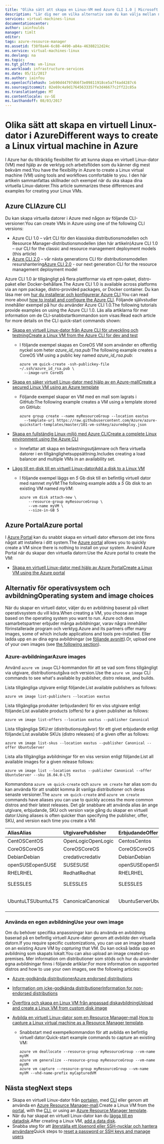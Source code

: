 ```yaml
---
title: "Olika sätt att skapa en Linux-VM med Azure CLI 1.0 | Microsoft Docs"
description: "Lär dig mer om vilka alternativ som du kan välja mellan när du skapar en virtuell Linux-dator i Azure, inklusive länkar till verktyg och självstudier för varje metod."
services: virtual-machines-linux
documentationcenter: 
author: iainfoulds
manager: timlt
editor: 
tags: azure-resource-manager
ms.assetid: f38f8a44-6c88-4490-a84a-46388212d24c
ms.service: virtual-machines-linux
ms.devlang: na
ms.topic: 
ms.tgt_pltfrm: vm-linux
ms.workload: infrastructure-services
ms.date: 05/11/2017
ms.author: iainfou
ms.openlocfilehash: 1eb90d44797d66f3e09811918ce5a7f4ad4287c6
ms.sourcegitcommit: 02e69c4a9d17645633357fe3d46677c2ff22c85a
ms.translationtype: MT
ms.contentlocale: sv-SE
ms.lasthandoff: 08/03/2017
---
```

# <a name="different-ways-to-create-a-linux-virtual-machine-in-azure"></a><span data-ttu-id="2314c-103">Olika sätt att skapa en virtuell Linux-dator i Azure</span><span class="sxs-lookup"><span data-stu-id="2314c-103">Different ways to create a Linux virtual machine in Azure</span></span>
<span data-ttu-id="2314c-104">I Azure har du tillräcklig flexibilitet för att kunna skapa en virtuell Linux-dator (VM) med hjälp av de verktyg och arbetsflöden som du känner dig mest bekväm med.</span><span class="sxs-lookup"><span data-stu-id="2314c-104">You have the flexibility in Azure to create a Linux virtual machine (VM) using tools and workflows comfortable to you.</span></span> <span data-ttu-id="2314c-105">I den här artikeln sammanfattas skillnader och exempel när du ska skapa dina virtuella Linux-datorer.</span><span class="sxs-lookup"><span data-stu-id="2314c-105">This article summarizes these differences and examples for creating your Linux VMs.</span></span>

## <a name="azure-cli"></a><span data-ttu-id="2314c-106">Azure CLI</span><span class="sxs-lookup"><span data-stu-id="2314c-106">Azure CLI</span></span>
<span data-ttu-id="2314c-107">Du kan skapa virtuella datorer i Azure med någon av följande CLI-versioner:</span><span class="sxs-lookup"><span data-stu-id="2314c-107">You can create VMs in Azure using one of the following CLI versions:</span></span>

- <span data-ttu-id="2314c-108">Azure CLI 1.0 – vårt CLI för den klassiska distributionsmodellen och Resource Manager-distributionsmodellen (den här artikeln)</span><span class="sxs-lookup"><span data-stu-id="2314c-108">Azure CLI 1.0 – our CLI for the classic and resource management deployment models (this article)</span></span>
- <span data-ttu-id="2314c-109">[Azure CLI 2.0](../windows/creation-choices.md) – vår nästa generations CLI för distributionsmodellen resurshantering</span><span class="sxs-lookup"><span data-stu-id="2314c-109">[Azure CLI 2.0](../windows/creation-choices.md) - our next generation CLI for the resource management deployment model</span></span>

<span data-ttu-id="2314c-110">Azure CLI 1.0 är tillgängligt på flera plattformar via ett npm-paket, distro-paket eller Docker-behållare.</span><span class="sxs-lookup"><span data-stu-id="2314c-110">The Azure CLI 1.0 is available across platforms via an npm package, distro-provided packages, or Docker container.</span></span> <span data-ttu-id="2314c-111">Du kan läsa mer om [hur du installerar och konfigurerar Azure CLI](../../cli-install-nodejs.md).</span><span class="sxs-lookup"><span data-stu-id="2314c-111">You can read more about [how to install and configure the Azure CLI](../../cli-install-nodejs.md).</span></span> <span data-ttu-id="2314c-112">Följande självstudier innehåller exempel på hur du använder Azure CLI 1.0.</span><span class="sxs-lookup"><span data-stu-id="2314c-112">The following tutorials provide examples on using the Azure CLI 1.0.</span></span> <span data-ttu-id="2314c-113">Läs alla artiklarna för mer information om de CLI-snabbstartkommandon som visas:</span><span class="sxs-lookup"><span data-stu-id="2314c-113">Read each article for more details on the CLI quick-start commands shown:</span></span>

* [<span data-ttu-id="2314c-114">Skapa en virtuell Linux-dator från Azure CLI för utveckling och testning</span><span class="sxs-lookup"><span data-stu-id="2314c-114">Create a Linux VM from the Azure CLI for dev and test</span></span>](quick-create-cli-nodejs.md)
  
  * <span data-ttu-id="2314c-115">I följande exempel skapas en CoreOS VM som använder en offentlig nyckel som heter *azure_id_rsa.pub*:</span><span class="sxs-lookup"><span data-stu-id="2314c-115">The following example creates a CoreOS VM using a public key named *azure_id_rsa.pub*:</span></span>
    
    ```azurecli
    azure vm quick-create -ssh-publickey-file ~/.ssh/azure_id_rsa.pub \
      --image-urn CoreOS
    ```
* [<span data-ttu-id="2314c-116">Skapa en säker virtuell Linux-dator med hjälp av en Azure-mall</span><span class="sxs-lookup"><span data-stu-id="2314c-116">Create a secured Linux VM using an Azure template</span></span>](create-ssh-secured-vm-from-template.md)
  
  * <span data-ttu-id="2314c-117">Följande exempel skapar en VM med en mall som lagrats i GitHub:</span><span class="sxs-lookup"><span data-stu-id="2314c-117">The following example creates a VM using a template stored on GitHub:</span></span>
    
    ```azurecli
    azure group create --name myResourceGroup --location eastus 
      --template-uri https://raw.githubusercontent.com/Azure/azure-quickstart-templates/master/101-vm-sshkey/azuredeploy.json
    ```
* [<span data-ttu-id="2314c-118">Skapa en fullständig Linux-miljö med Azure CLI</span><span class="sxs-lookup"><span data-stu-id="2314c-118">Create a complete Linux environment using the Azure CLI</span></span>](create-cli-complete-nodejs.md)
  
  * <span data-ttu-id="2314c-119">Innefattar att skapa en belastningsutjämnare och flera virtuella datorer i en tillgänglighetsuppsättning.</span><span class="sxs-lookup"><span data-stu-id="2314c-119">Includes creating a load balancer and multiple VMs in an availability set.</span></span>
* [<span data-ttu-id="2314c-120">Lägg till en disk till en virtuell Linux-dator</span><span class="sxs-lookup"><span data-stu-id="2314c-120">Add a disk to a Linux VM</span></span>](add-disk.md)
  
  * <span data-ttu-id="2314c-121">I följande exempel läggs en *5* Gb disk till en befintlig virtuell dator med namnet *myVM*:</span><span class="sxs-lookup"><span data-stu-id="2314c-121">The following example adds a *5* Gb disk to an existing VM named *myVM*:</span></span>
    
    ```azurecli
    azure vm disk attach-new \
        --resource-group myResourceGroup \
        --vm-name myVM \
        --size-in-GB 5
    ```

## <a name="azure-portal"></a><span data-ttu-id="2314c-122">Azure Portal</span><span class="sxs-lookup"><span data-stu-id="2314c-122">Azure portal</span></span>
<span data-ttu-id="2314c-123">I [Azure Portal](https://portal.azure.com) kan du snabbt skapa en virtuell dator eftersom det inte finns något att installera i ditt system.</span><span class="sxs-lookup"><span data-stu-id="2314c-123">The [Azure portal](https://portal.azure.com) allows you to quickly create a VM since there is nothing to install on your system.</span></span> <span data-ttu-id="2314c-124">Använd Azure Portal när du skapar den virtuella datorn:</span><span class="sxs-lookup"><span data-stu-id="2314c-124">Use the Azure portal to create the VM:</span></span>

* [<span data-ttu-id="2314c-125">Skapa en virtuell Linux-dator med hjälp av Azure Portal</span><span class="sxs-lookup"><span data-stu-id="2314c-125">Create a Linux VM using the Azure portal</span></span>](quick-create-portal.md) 

## <a name="operating-system-and-image-choices"></a><span data-ttu-id="2314c-126">Alternativ för operativsystem och avbildning</span><span class="sxs-lookup"><span data-stu-id="2314c-126">Operating system and image choices</span></span>
<span data-ttu-id="2314c-127">När du skapar en virtuell dator, väljer du en avbildning baserat på vilket operativsystem du vill köra.</span><span class="sxs-lookup"><span data-stu-id="2314c-127">When creating a VM, you choose an image based on the operating system you want to run.</span></span> <span data-ttu-id="2314c-128">Azure och dess samarbetspartner erbjuder många avbildningar, varav några innehåller förinstallerade program och verktyg.</span><span class="sxs-lookup"><span data-stu-id="2314c-128">Azure and its partners offer many images, some of which include applications and tools pre-installed.</span></span> <span data-ttu-id="2314c-129">Eller ladda upp en av dina egna avbildningar (se [följande avsnitt](#use-your-own-image)).</span><span class="sxs-lookup"><span data-stu-id="2314c-129">Or, upload one of your own images (see [the following section](#use-your-own-image)).</span></span>

### <a name="azure-images"></a><span data-ttu-id="2314c-130">Azure-avbildningar</span><span class="sxs-lookup"><span data-stu-id="2314c-130">Azure images</span></span>
<span data-ttu-id="2314c-131">Använd `azure vm image` CLI-kommandon för att se vad som finns tillgängligt via utgivare, distributionsutgåva och version.</span><span class="sxs-lookup"><span data-stu-id="2314c-131">Use the `azure vm image` CLI commands to see what's available by publisher, distro release, and builds.</span></span>

<span data-ttu-id="2314c-132">Lista tillgängliga utgivare enligt följande:</span><span class="sxs-lookup"><span data-stu-id="2314c-132">List available publishers as follows:</span></span>

```azurecli
azure vm image list-publishers --location eastus
```

<span data-ttu-id="2314c-133">Lista tillgängliga produkter (erbjudanden) för en viss utgivare enligt följande:</span><span class="sxs-lookup"><span data-stu-id="2314c-133">List available products (offers) for a given publisher as follows:</span></span>

```azurecli
azure vm image list-offers --location eastus --publisher Canonical
```

<span data-ttu-id="2314c-134">Lista tillgängliga SKU:er (distributionsutgåvor) för ett givet erbjudande enligt följande:</span><span class="sxs-lookup"><span data-stu-id="2314c-134">List available SKUs (distro releases) of a given offer as follows:</span></span>

```azurecli
azure vm image list-skus --location eastus --publisher Canonical --offer UbuntuServer
```

<span data-ttu-id="2314c-135">Lista alla tillgängliga avbildningar för en viss version enligt följande:</span><span class="sxs-lookup"><span data-stu-id="2314c-135">List all available images for a given release follows:</span></span>

```azurecli
azure vm image list --location eastus --publisher Canonical --offer UbuntuServer --sku 16.04.0-LTS
```

<span data-ttu-id="2314c-136">Kommandona `azure vm quick-create` och `azure vm create` har alias som du kan använda för att snabbt komma åt vanliga distributioner och deras senaste versioner.</span><span class="sxs-lookup"><span data-stu-id="2314c-136">The `azure vm quick-create` and `azure vm create` commands have aliases you can use to quickly access the more common distros and their latest releases.</span></span> <span data-ttu-id="2314c-137">Det går snabbare att använda alias än ange utgivare, erbjudande, SKU och version varje gång du skapar en virtuell dator:</span><span class="sxs-lookup"><span data-stu-id="2314c-137">Using aliases is often quicker than specifying the publisher, offer, SKU, and version each time you create a VM:</span></span>

| <span data-ttu-id="2314c-138">Alias</span><span class="sxs-lookup"><span data-stu-id="2314c-138">Alias</span></span> | <span data-ttu-id="2314c-139">Utgivare</span><span class="sxs-lookup"><span data-stu-id="2314c-139">Publisher</span></span> | <span data-ttu-id="2314c-140">Erbjudande</span><span class="sxs-lookup"><span data-stu-id="2314c-140">Offer</span></span> | <span data-ttu-id="2314c-141">SKU</span><span class="sxs-lookup"><span data-stu-id="2314c-141">SKU</span></span> | <span data-ttu-id="2314c-142">Version</span><span class="sxs-lookup"><span data-stu-id="2314c-142">Version</span></span> |
|:--- |:--- |:--- |:--- |:--- |
| <span data-ttu-id="2314c-143">CentOS</span><span class="sxs-lookup"><span data-stu-id="2314c-143">CentOS</span></span> |<span data-ttu-id="2314c-144">OpenLogic</span><span class="sxs-lookup"><span data-stu-id="2314c-144">OpenLogic</span></span> |<span data-ttu-id="2314c-145">Centos</span><span class="sxs-lookup"><span data-stu-id="2314c-145">Centos</span></span> |<span data-ttu-id="2314c-146">7.2</span><span class="sxs-lookup"><span data-stu-id="2314c-146">7.2</span></span> |<span data-ttu-id="2314c-147">senaste</span><span class="sxs-lookup"><span data-stu-id="2314c-147">latest</span></span> |
| <span data-ttu-id="2314c-148">CoreOS</span><span class="sxs-lookup"><span data-stu-id="2314c-148">CoreOS</span></span> |<span data-ttu-id="2314c-149">CoreOS</span><span class="sxs-lookup"><span data-stu-id="2314c-149">CoreOS</span></span> |<span data-ttu-id="2314c-150">CoreOS</span><span class="sxs-lookup"><span data-stu-id="2314c-150">CoreOS</span></span> |<span data-ttu-id="2314c-151">Stable</span><span class="sxs-lookup"><span data-stu-id="2314c-151">Stable</span></span> |<span data-ttu-id="2314c-152">senaste</span><span class="sxs-lookup"><span data-stu-id="2314c-152">latest</span></span> |
| <span data-ttu-id="2314c-153">Debian</span><span class="sxs-lookup"><span data-stu-id="2314c-153">Debian</span></span> |<span data-ttu-id="2314c-154">credativ</span><span class="sxs-lookup"><span data-stu-id="2314c-154">credativ</span></span> |<span data-ttu-id="2314c-155">Debian</span><span class="sxs-lookup"><span data-stu-id="2314c-155">Debian</span></span> |<span data-ttu-id="2314c-156">8</span><span class="sxs-lookup"><span data-stu-id="2314c-156">8</span></span> |<span data-ttu-id="2314c-157">senaste</span><span class="sxs-lookup"><span data-stu-id="2314c-157">latest</span></span> |
| <span data-ttu-id="2314c-158">openSUSE</span><span class="sxs-lookup"><span data-stu-id="2314c-158">openSUSE</span></span> |<span data-ttu-id="2314c-159">SUSE</span><span class="sxs-lookup"><span data-stu-id="2314c-159">SUSE</span></span> |<span data-ttu-id="2314c-160">openSUSE</span><span class="sxs-lookup"><span data-stu-id="2314c-160">openSUSE</span></span> |<span data-ttu-id="2314c-161">13.2</span><span class="sxs-lookup"><span data-stu-id="2314c-161">13.2</span></span> |<span data-ttu-id="2314c-162">senaste</span><span class="sxs-lookup"><span data-stu-id="2314c-162">latest</span></span> |
| <span data-ttu-id="2314c-163">RHEL</span><span class="sxs-lookup"><span data-stu-id="2314c-163">RHEL</span></span> |<span data-ttu-id="2314c-164">Redhat</span><span class="sxs-lookup"><span data-stu-id="2314c-164">Redhat</span></span> |<span data-ttu-id="2314c-165">RHEL</span><span class="sxs-lookup"><span data-stu-id="2314c-165">RHEL</span></span> |<span data-ttu-id="2314c-166">7.2</span><span class="sxs-lookup"><span data-stu-id="2314c-166">7.2</span></span> |<span data-ttu-id="2314c-167">senaste</span><span class="sxs-lookup"><span data-stu-id="2314c-167">latest</span></span> |
| <span data-ttu-id="2314c-168">SLES</span><span class="sxs-lookup"><span data-stu-id="2314c-168">SLES</span></span> |<span data-ttu-id="2314c-169">SLES</span><span class="sxs-lookup"><span data-stu-id="2314c-169">SLES</span></span> |<span data-ttu-id="2314c-170">SLES</span><span class="sxs-lookup"><span data-stu-id="2314c-170">SLES</span></span> |<span data-ttu-id="2314c-171">12-SP1</span><span class="sxs-lookup"><span data-stu-id="2314c-171">12-SP1</span></span> |<span data-ttu-id="2314c-172">senaste</span><span class="sxs-lookup"><span data-stu-id="2314c-172">latest</span></span> |
| <span data-ttu-id="2314c-173">UbuntuLTS</span><span class="sxs-lookup"><span data-stu-id="2314c-173">UbuntuLTS</span></span> |<span data-ttu-id="2314c-174">Canonical</span><span class="sxs-lookup"><span data-stu-id="2314c-174">Canonical</span></span> |<span data-ttu-id="2314c-175">UbuntuServer</span><span class="sxs-lookup"><span data-stu-id="2314c-175">UbuntuServer</span></span> |<span data-ttu-id="2314c-176">14.04.4-LTS</span><span class="sxs-lookup"><span data-stu-id="2314c-176">14.04.4-LTS</span></span> |<span data-ttu-id="2314c-177">senaste</span><span class="sxs-lookup"><span data-stu-id="2314c-177">latest</span></span> |

### <a name="use-your-own-image"></a><span data-ttu-id="2314c-178">Använda en egen avbildning</span><span class="sxs-lookup"><span data-stu-id="2314c-178">Use your own image</span></span>
<span data-ttu-id="2314c-179">Om du behöver specifika anpassningar kan du använda en avbildning baserad på en befintlig virtuell Azure-dator genom att *avbilda* den virtuella datorn.</span><span class="sxs-lookup"><span data-stu-id="2314c-179">If you require specific customizations, you can use an image based on an existing Azure VM by *capturing* that VM.</span></span> <span data-ttu-id="2314c-180">Du kan också ladda upp en avbildning som skapats lokalt.</span><span class="sxs-lookup"><span data-stu-id="2314c-180">You can also upload an image created on-premises.</span></span> <span data-ttu-id="2314c-181">Mer information om distributioner som stöds och hur du använder egna avbildningar finns i följande artiklar:</span><span class="sxs-lookup"><span data-stu-id="2314c-181">For more information on supported distros and how to use your own images, see the following articles:</span></span>

* [<span data-ttu-id="2314c-182">Azure-godkända distributioner</span><span class="sxs-lookup"><span data-stu-id="2314c-182">Azure endorsed distributions</span></span>](endorsed-distros.md)
* [<span data-ttu-id="2314c-183">Information om icke-godkända distributioner</span><span class="sxs-lookup"><span data-stu-id="2314c-183">Information for non-endorsed distributions</span></span>](create-upload-generic.md)
* [<span data-ttu-id="2314c-184">Överföra och skapa en Linux VM från anpassad diskavbildning</span><span class="sxs-lookup"><span data-stu-id="2314c-184">Upload and create a Linux VM from custom disk image</span></span>](upload-vhd.md)
* <span data-ttu-id="2314c-185">[Avbilda en virtuell Linux-dator som en Resource Manager-mall](capture-image.md).</span><span class="sxs-lookup"><span data-stu-id="2314c-185">[How to capture a Linux virtual machine as a Resource Manager template](capture-image.md).</span></span>
  
  * <span data-ttu-id="2314c-186">Snabbstart med exempelkommandon för att avbilda en befintlig virtuell dator:</span><span class="sxs-lookup"><span data-stu-id="2314c-186">Quick-start example commands to capture an existing VM:</span></span>
    
    ```azurecli
    azure vm deallocate --resource-group myResourceGroup --vm-name myVM
    azure vm generalize --resource-group myResourceGroup --vm-name myVM
    azure vm capture --resource-group myResourceGroup --vm-name myVM --vhd-name-prefix myCapturedVM
    ```

## <a name="next-steps"></a><span data-ttu-id="2314c-187">Nästa steg</span><span class="sxs-lookup"><span data-stu-id="2314c-187">Next steps</span></span>
* <span data-ttu-id="2314c-188">Skapa en virtuell Linux-dator från [portalen](quick-create-portal.md), med [CLI](quick-create-cli.md) eller genom att använda en [Azure Resource Manager-mall](../windows/cli-deploy-templates.md).</span><span class="sxs-lookup"><span data-stu-id="2314c-188">Create a Linux VM from the [portal](quick-create-portal.md), with the [CLI](quick-create-cli.md), or using an [Azure Resource Manager template](../windows/cli-deploy-templates.md).</span></span>
* <span data-ttu-id="2314c-189">När du har skapat en virtuell Linux-dator kan du [lägga till en datadisk](add-disk.md).</span><span class="sxs-lookup"><span data-stu-id="2314c-189">After creating a Linux VM, [add a data disk](add-disk.md).</span></span>
* <span data-ttu-id="2314c-190">Snabba steg för att [återställa ett lösenord eller SSH-nycklar och hantera användare](using-vmaccess-extension.md)</span><span class="sxs-lookup"><span data-stu-id="2314c-190">Quick steps to [reset a password or SSH keys and manage users](using-vmaccess-extension.md)</span></span>

